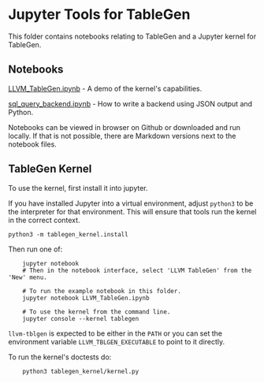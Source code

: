 # Jupyter Tools for TableGen

This folder contains notebooks relating to TableGen and a Jupyter kernel for
TableGen.

## Notebooks

[LLVM_TableGen.ipynb](LLVM_TableGen.ipynb) - A demo of the kernel's capabilities.

[sql_query_backend.ipynb](sql_query_backend.ipynb) - How to write a backend using
JSON output and Python.

Notebooks can be viewed in browser on Github or downloaded and run locally. If
that is not possible, there are Markdown versions next to the notebook files.

## TableGen Kernel

To use the kernel, first install it into jupyter.

If you have installed Jupyter into a virtual environment, adjust `python3` to
be the interpreter for that environment. This will ensure that tools run the
kernel in the correct context.

    python3 -m tablegen_kernel.install

Then run one of:

```shell
    jupyter notebook
    # Then in the notebook interface, select 'LLVM TableGen' from the 'New' menu.

    # To run the example notebook in this folder.
    jupyter notebook LLVM_TableGen.ipynb

    # To use the kernel from the command line.
    jupyter console --kernel tablegen
```

`llvm-tblgen` is expected to be either in the `PATH` or you can set
the environment variable `LLVM_TBLGEN_EXECUTABLE` to point to it directly.

To run the kernel's doctests do:

```shell
    python3 tablegen_kernel/kernel.py
```
